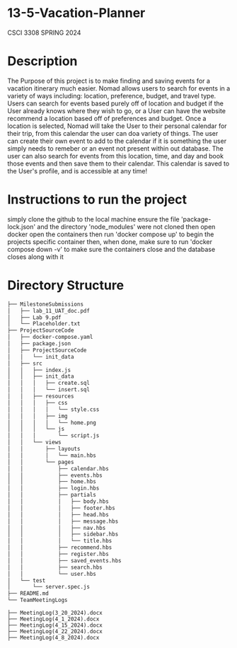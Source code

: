 # 13-5-Vacation-Planner
CSCI 3308 SPRING 2024

# Description
The Purpose of this project is to make finding and saving events for a vacation itinerary much easier. 
Nomad allows users to search for events in a variety of ways including: location, preference, budget, and travel type.
Users can search for events based purely off of location and budget if the User already knows where they wish to go,
or a User can have the website recommend a location based off of preferences and budget. 
Once a location is selected, Nomad will take the User to their personal calendar for their trip, from this calendar the user can doa variety of things.
The user can create their own event to add to the calendar if it is something the user simply needs to remeber or an event not present within out database.
The user can also search for events from this location, time, and day and book those events and then save them to their calendar.
This calendar is saved to the User's profile, and is accessible at any time!

# Instructions to run the project
simply clone the github to the local machine 
ensure the file 'package-lock.json' and the directory 'node_modules' were not cloned
then open docker open the containers
then run 'docker compose up' to begin the projects specific container
then, when done, make sure to run 'docker compose down -v' to make sure the containers close and the database closes along with it

# Directory Structure
```bash
├── MilestoneSubmissions
│   ├── lab_11_UAT_doc.pdf
│   ├── Lab 9.pdf
│   └── Placeholder.txt
├── ProjectSourceCode
│   ├── docker-compose.yaml
│   ├── package.json
│   ├── ProjectSourceCode
│   │   └── init_data
│   ├── src
│   │   ├── index.js
│   │   ├── init_data
│   │   │   ├── create.sql
│   │   │   └── insert.sql
│   │   ├── resources
│   │   │   ├── css
│   │   │   │   └── style.css
│   │   │   ├── img
│   │   │   │   └── home.png
│   │   │   └── js
│   │   │       └── script.js
│   │   └── views
│   │       ├── layouts
│   │       │   └── main.hbs
│   │       └── pages
│   │           ├── calendar.hbs
│   │           ├── events.hbs
│   │           ├── home.hbs
│   │           ├── login.hbs
│   │           ├── partials
│   │           │   ├── body.hbs
│   │           │   ├── footer.hbs
│   │           │   ├── head.hbs
│   │           │   ├── message.hbs
│   │           │   ├── nav.hbs
│   │           │   ├── sidebar.hbs
│   │           │   └── title.hbs
│   │           ├── recommend.hbs
│   │           ├── register.hbs
│   │           ├── saved_events.hbs
│   │           ├── search.hbs
│   │           └── user.hbs
│   └── test
│       └── server.spec.js
├── README.md
└── TeamMeetingLogs
```
    ├── MeetingLog(3_20_2024).docx
    ├── MeetingLog(4_1_2024).docx
    ├── MeetingLog(4_15_2024).docx
    ├── MeetingLog(4_22_2024).docx
    ├── MeetingLog(4_8_2024).docx
